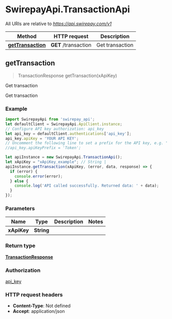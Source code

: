 # SwirepayApi.TransactionApi

All URIs are relative to *https://api.swirepay.com/v1*

Method | HTTP request | Description
------------- | ------------- | -------------
[**getTransaction**](TransactionApi.md#getTransaction) | **GET** /transaction | Get transaction



## getTransaction

> TransactionResponse getTransaction(xApiKey)

Get transaction

Get transaction

### Example

```javascript
import SwirepayApi from 'swirepay_api';
let defaultClient = SwirepayApi.ApiClient.instance;
// Configure API key authorization: api_key
let api_key = defaultClient.authentications['api_key'];
api_key.apiKey = 'YOUR API KEY';
// Uncomment the following line to set a prefix for the API key, e.g. "Token" (defaults to null)
//api_key.apiKeyPrefix = 'Token';

let apiInstance = new SwirepayApi.TransactionApi();
let xApiKey = "xApiKey_example"; // String | 
apiInstance.getTransaction(xApiKey, (error, data, response) => {
  if (error) {
    console.error(error);
  } else {
    console.log('API called successfully. Returned data: ' + data);
  }
});
```

### Parameters


Name | Type | Description  | Notes
------------- | ------------- | ------------- | -------------
 **xApiKey** | **String**|  | 

### Return type

[**TransactionResponse**](TransactionResponse.md)

### Authorization

[api_key](../README.md#api_key)

### HTTP request headers

- **Content-Type**: Not defined
- **Accept**: application/json

